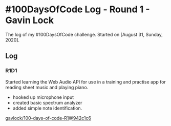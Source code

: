 # #100DaysOfCode Log - Round 1 - Gavin Lock

The log of my #100DaysOfCode challenge. Started on [August 31, Sunday, 2020].

## Log

### R1D1 
Started learning the Web Audio API for use in a training and practise
app for reading sheet music and playing piano.

- hooked up microphone input
- created basic spectrum analyzer
- added simple note identification.

[gavlock/100-days-of-code-R1@942c1c6](https://github.com/gavlock/100-days-of-code-R1/commit/942c1c6d17a05cae355008bdaf73c2b2e2380f98)
